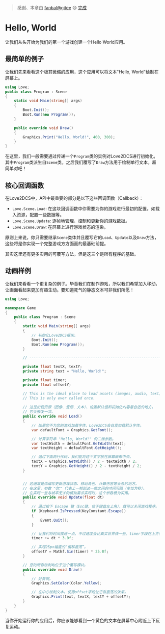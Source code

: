 > 感谢、本章由 [fanbal@gitee](https://gitee.com/fanbal)  :smile: [完成](https://gitee.com/endlesstravel/love2dCS/issues/I3R2L4)

# Hello, World
让我们从头开始为我们的第一个游戏创建一个Hello World应用。

## 最简单的例子
让我们先来看看这个极其微缩的应用，这个应用可以将文本"Hello, World"绘制在屏幕上。

```C#
using Love;
public class Program : Scene
{
    static void Main(string[] args)
    {
        Boot.Init();
        Boot.Run(new Program());
    }

    public override void Draw()
    {
        Graphics.Print("Hello, World!", 400, 300);
    }
}
```

在这里，我们一般需要通过传递一个`Program`类的实例对Love2DCS进行初始化，其中`Program`类派生自`Scene`类。之后我们覆写了`Draw`方法用于绘制单行文本。超简单对吧！

## 核心回调函数

在Love2DCS中，API中最重要的部分是以下这些回调函数（Callback）：

+ `Love.Scene.Load`: 在这块回调函数中你需要为你的游戏进行最初的配置，如载入资源，配置一些数据等。
+ `Love.Scene.Update`: 逐帧地管理、控制和更新你的游戏数据。
+ `Love.Scene.Draw`:  在屏幕上进行游戏状态的渲染。

原则上来说，你只需要继承`Scene`类体并且覆写它的`Load`、`Update`以及`Draw`方法，这些将是你实现一个完整游戏方方面面的最基础前提。

其实这里还有更多实用的可覆写方法，但是这三个是所有程序的基础。

## 动画样例


让我们来看看一个更复杂的例子。毕竟我们在制作游戏，所以我们希望加入移动，让画面看起来更加有趣生动。要知道死气的静态文本可非我们所愿！

```C#
using Love;

namespace Game
{
    public class Program : Scene
    {
        static void Main(string[] args)
        {
            // 初始化Love2DCS框架。
            Boot.Init();
            Boot.Run(new Program());
        }

        // ----------------------------------------------------------------

        private float textX, textY;
        private string text = "Hello, World!";

        private float timer;
        private float offsetY;

        // This is the ideal place to load assets (images, audio, text), set up defaults, and initialize stuff.
        // This is only ever called once.
        
        // 这是加载资源（图像、音频、文本）、设置默认值和初始化内容最合适的地方。
        // 它会触发一次。
        public override void Load()
        {
            // 如果您不为您的游戏加载字体，Love2DCS会自发加载默认字体。
            var defaultFont = Graphics.GetFont();

            // 计算字符串 "Hello, World!" 的二维参数。
            var textWidth = defaultFont.GetWidth(text);
            var textHeight = defaultFont.GetHeight();

            // 通过下面两行代码，我们能将这个文字放在屏幕画布中央。
            textX = Graphics.GetWidth() / 2 - textWidth / 2;
            textY = Graphics.GetHeight() / 2 - textHeight / 2;
        }


        // 这通常是你编写更新游戏状态、移动角色、计算伤害等业务的地方。
        // 在这里，参数 "dt" 代表上一帧到这一帧之间的时间间隔（单位为秒）。
        // 在实现一些与帧率无关的模拟需求实现时，这个参数极为实用。
        public override void Update(float dt)
        {
            // 通过按下 Escape 键（Esc键，位于键盘左上角），就可以关闭游戏程序。
            if (Keyboard.IsPressed(KeyConstant.Escape))
            {
                Event.Quit();
            }

            // 让我们将时间推进一点，不过速度会比真实世界快一些。timer字段在上方有声明。
            timer += dt * 3.0f;

            // 实现25px幅度的“偏移震荡”。
            offsetY = Mathf.Sin(timer) * 25.0f;
        }

        // 您的所有绘制均位于这个覆写模块。
        public override void Draw()
        {
            // 好黄啊。
            Graphics.SetColor(Color.Yellow);

            // 在中心绘制文本，使用offset字段让它有震荡的效果。
            Graphics.Print(text, textX, textY + offsetY);
        }
    }
}
```
当你开始运行你的应用后，你应该能够看到一个黄色的文本在屏幕中心附近上下反复运动。
